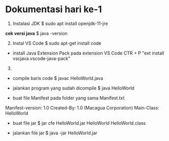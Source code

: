 # Dokumentasi hari ke-1

1. Instalasi JDK
$ sudo apt install openjdk-11-jre

**cek versi java**
$ java -version

2. Instal VS Code
$ sudo apt-get install code

- install Java Extension Pack pada extension VS Code
CTR + P "ext install vscjava.vscode-java-pack"

3. 
- compile baris code
$ javac HelloWorld.java 

- jalankan program yang sudah dicompile
$ java HelloWorld 

- buat file Manifest pada folder yang sama
Manifest.txt

Manifest-version: 1.0
Created-By: 1.0 (Macagua Corporation)
Main-Class: HelloWorld

- buat file jar
$ jar cfe HelloWorld.jar HelloWorld HelloWorld.class 

- jalankan file jar
$ java -jar HelloWorld.jar